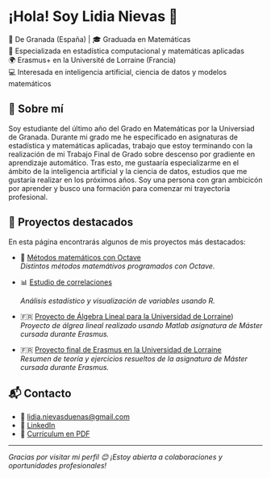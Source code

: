# ¡Hola! Soy Lidia Nievas 👋

📍 De Granada (España) | 🎓 Graduada en Matemáticas  
🧮 Especializada en estadística computacional y matemáticas aplicadas  
🌍 Erasmus+ en la Université de Lorraine (Francia)  
💻 Interesada en inteligencia artificial, ciencia de datos y modelos matemáticos

## 🚀 Sobre mí
Soy estudiante del último año del Grado en Matemáticas por la Universiad de Granada. 
Durante mi grado me he especificado en asignaturas de estadística y matemáticas aplicadas, trabajo que estoy terminando con la realización de mi Trabajo Final de Grado sobre descenso por gradiente en aprendizaje automático. 
Tras esto, me gustaaría especializarme en el ámbito de la inteligencia artificial y la ciencia de datos, estudios que me gustaría realizar en los próximos años.
Soy una persona con gran ambicicón por aprender y busco una formación para comenzar mi trayectoria profesional.

## 📁 Proyectos destacados
En esta página encontrarás algunos de mis proyectos más destacados:

- 🌌 [Métodos matemáticos con Octave](https://github.com/lidianievas/Proyectos-con-octave.git)  
  _Distintos métodos matemátivos programados con Octave._

- 📊 [Estudio de correlaciones](https://github.com/lidianievas/Estudio-de-correlaciones)
  
  _Análisis estadístico y visualización de variables usando R._


-  🇫🇷 [Proyecto de Álgebra Lineal para la Universidad de Lorraine](https://github.com/lidianievas/Proyecto-de-algebra-lineal.git))  
  _Proyecto de álgrea lineal realizado usando Matlab asignatura de Máster cursada durante Erasmus._

-  🇫🇷 [Proyecto final de Erasmus en la Universidad de Lorraine](https://github.com/lidianievas/courves_parametrees)  
  _Resumen de teoría y ejercicios resueltos de la asignatura de Máster cursada durante Erasmus._

## 📬 Contacto

- 📧 lidia.nievasduenas@gmail.com  
- 💼 [LinkedIn](https://www.linkedin.com/in/lidianievas)  
- 🧠 [Currículum en PDF]([https://link-a-tu-cv.com](https://github.com/lidianievas/curriculum/raw/main/Lidia_Nievas_CV.pdf))

---

_Gracias por visitar mi perfil 😊 ¡Estoy abierta a colaboraciones y oportunidades profesionales!_
